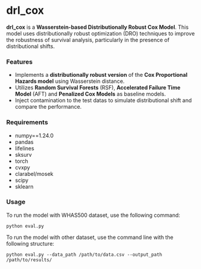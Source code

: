 # drl_cox

**drl_cox** is a **Wasserstein-based Distributionally Robust Cox Model**. This model uses distributionally robust optimization (DRO) techniques to improve the robustness of survival analysis, particularly in the presence of distributional shifts.

### Features
- Implements a **distributionally robust version** of the **Cox Proportional Hazards model** using Wasserstein distance.
- Utilizes **Random Survival Forests** (RSF), **Accelerated Failure Time Model** (AFT) and **Penalized Cox Models** as baseline models.
- Inject contamination to the test datas to simulate distributional shift and compare the performance.

### Requirements
- numpy==1.24.0
- pandas
- lifelines
- sksurv
- torch
- cvxpy
- clarabel/mosek
- scipy
- sklearn

### Usage
To run the model with WHAS500 dataset, use the following command:

`python eval.py`

To run the model with other dataset, use the command line with the following structure:

`python eval.py --data_path /path/to/data.csv --output_path /path/to/results/`
